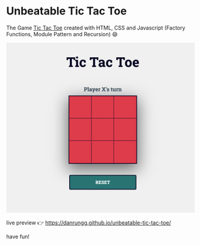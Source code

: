 # Unbeatable Tic Tac Toe

The Game [Tic Tac Toe](https://www.wikihow.com/Play-Tic-Tac-Toe) created with HTML, CSS and Javascript (Factory Functions, Module Pattern and Recursion) 😄

<img src="./images/screenshot.png" alt="Tic Tac Toe" width="500"/>

live preview 👉 https://danrungg.github.io/unbeatable-tic-tac-toe/

have fun!
